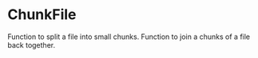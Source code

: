# ChunkFile
Function to split a file into small chunks. Function to join a chunks of a file back together.
